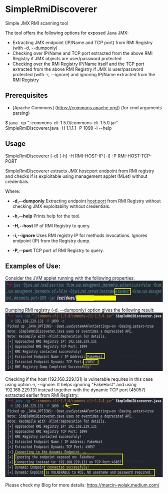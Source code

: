 # SimpleRmiDiscoverer
Simple JMX RMI scanning tool 

The tool offers the following options for exposed Java JMX:
- Extracting JMX endpoint (IP/Name and TCP port) from RMI Registry (with -d, --dumponly)
- Checking over IP/Name and TCP port extracted from the above RMI Registry if JMX objects are user/password protected
- Checking over the RMI Registry IP/Name itself and the TCP port extracted from the above RMI Registry if JMX is user/password protected (with -i, --ignore) and ignoring IP/Name extracted from the RMI Registry

## Prerequisites
* [Apache Commons] (https://commons.apache.org/) (for cmd arguments parsing)

$ java -cp ".:commons-cli-1.5.0/commons-cli-1.5.0.jar" SimpleRmiDiscoverer.java -H 1.1.1.1 -P 1099 -i --help

## Usage

SimpleRmiDiscoverer [-d] [-h] -H RMI-HOST-IP [-i] -P RMI-HOST-TCP-PORT

SimpleRmiDiscoverer extracts JMX host:port endpoint from RMI registry and checks if is exploitable using management applet (MLet) without credentials.

Where:

* **-d,--dumponly**                    Extracting endpoint <host:port> from RMI Registry without checking JMX exploitabilty without credentials.
 
* **-h,--help**                        Prints help for the tool.
 
* **-H,--host**                        IP of RMI Registry to query.

* **-i,--ignore**                      Uses RMI registry IP for methods invocations. Ignores endpoint (IP) from the Registry dump.

* **-P,--port**                        TCP port of RMI Registry to query.
 
## Examples of Use:

Consider the JVM applet running with the following properties:
![Screenshot1](sshot1.jpg)

Dumping RMI registry (-d, --dumponly) option gives the following result:
![Screenshot2](sshot2.jpg)

Checking if the host (192.168.229.131) is vulnerable requires in this case using option -i, --ignore.
It helps ignoring "FakeHost" and using 192.168.229.131 instead together with the dynamic TCP port
(45057) extracted earlier from RMI Registry:
![Screenshot3](sshot3.jpg)

Please check my Blog for more details: https://marcin-wolak.medium.com/
